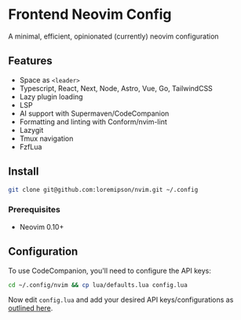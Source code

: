 # Frontend Neovim Config

A minimal, efficient, opinionated (currently) neovim configuration

## Features

- Space as `<leader>`
- Typescript, React, Next, Node, Astro, Vue, Go, TailwindCSS
- Lazy plugin loading
- LSP
- AI support with Supermaven/CodeCompanion
- Formatting and linting with Conform/nvim-lint
- Lazygit
- Tmux navigation
- FzfLua

## Install

```sh
git clone git@github.com:loremipson/nvim.git ~/.config
```

### Prerequisites

- Neovim 0.10+

## Configuration

To use CodeCompanion, you'll need to configure the API keys:

```sh
cd ~/.config/nvim && cp lua/defaults.lua config.lua
```

Now edit `config.lua` and add your desired API keys/configurations as [outlined here](https://github.com/olimorris/codecompanion.nvim?tab=readme-ov-file#electric_plug-adapters).
